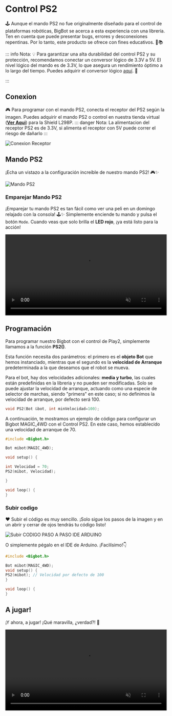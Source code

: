 # Control PS2


🕹️ Aunque el mando PS2 no fue originalmente diseñado para el control de plataformas robóticas, BigBot se acerca a esta experiencia con una librería. Ten en cuenta que puede presentar bugs, errores y desconexiones repentinas. Por lo tanto, este producto se ofrece con fines educativos. 🤖📚

::: info Nota:
💡 Para garantizar una alta durabilidad del control PS2 y su protección, recomendamos conectar un conversor lógico de 3.3V a 5V. El nivel lógico del mando es de 3.3V, lo que asegura un rendimiento óptimo a lo largo del tiempo. Puedes adquirir el conversor lógico [aquí](https://www.bigtronica.com/comunicaciones/conversores-de-senal/300-conversor-nivel-logico-4ch-5053212003005.html?search_query=conversor+logico&results=83). 🔗

:::



## Conexion

🎮 Para programar con el mando PS2, conecta el receptor del PS2 según la imagen. Puedes adquirir el mando PS2 o control en nuestra tienda virtual ([**Ver Aqui**](https://www.bigtronica.com/aeromodelismo-hobbies/radios/2101-control-play2-inalambrico-5053212021016.html)) para la Shield L298P.
::: danger Nota:
La alimentacion del receptor PS2 es de 3.3V, si alimenta el receptor con 5V puede correr el riesgo de dañarlo
:::

![Conexion Receptor](/receptor.webp)

## Mando PS2

¡Echa un vistazo a la configuración increíble de nuestro mando PS2! 🎮✨

![Mando PS2](/mandoPS2.webp)


### Emparejar Mando PS2

¡Emparejar tu mando PS2 es tan fácil como ver una peli en un domingo relajado con la consola! 🕹️✨ Simplemente enciende tu mando y pulsa el botón `Mode`. Cuando veas que solo brilla el **LED rojo**, ¡ya está listo para la acción!

<video width="100%" height="auto" autoplay loop muted>
  <source src="/controlps2.mp4" type="video/mp4">
  Tu navegador no soporta la etiqueta de video.
</video>

## Programación

Para programar nuestro Bigbot con el control de Play2, simplemente llamamos a la función **PS2()**.

Esta función necesita dos parámetros: el primero es el **objeto Bot** que hemos instanciado, mientras que el segundo es la **velocidad de Arranque** predeterminada a la que deseamos que el robot se mueva. 

Para el bot, hay dos velocidades adicionales: **media y turbo**, las cuales están predefinidas en la libreria y no pueden ser modificadas. Solo se puede ajustar la velocidad de arranque, actuando como una especie de selector de marchas, siendo "primera" en este caso; si no definimos la velocidad de arranque, por defecto será 100.
```c
void PS2(Bot &bot, int minVelocidad=100);
```

A continuación, te mostramos un ejemplo de código para configurar un Bigbot MAGIC_4WD con el Control PS2. En este caso, hemos establecido una velocidad de arranque de 70.
```c
#include <Bigbot.h>

Bot mibot(MAGIC_4WD);

void setup() {

int Velocidad = 70;
PS2(mibot, Velocidad);

}

void loop() {
}
```

### Subir codigo
❤ Subir el código es muy sencillo. ¡Solo sigue los pasos de la imagen y en un abrir y cerrar de ojos tendrás tu código listo!

![Subir CODIGO PASO A PASO IDE ARDUINO](/IDE_PS2.webp)

O simplemente pégalo en el IDE de Arduino. ¡Facilísimo!👇

```c
#include <Bigbot.h>

Bot mibot(MAGIC_4WD);
void setup() {
PS2(mibot); // Velocidad por defecto de 100
}

void loop() {
}
```
## A jugar!

¡Y ahora, a jugar! ¡Qué maravilla, ¿verdad?! 🎉

<video width="100%" height="auto" autoplay loop muted>
  <source src="/BigbotPS2.mp4" type="video/mp4">
  Tu navegador no soporta la etiqueta de video.
</video>
